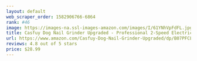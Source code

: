 ```yaml
---
layout: default 
﻿web_scraper_order: 1582906766-6864
rank: #46
image: https://images-na.ssl-images-amazon.com/images/I/61YNhVpFdFL.jpg
title: Casfuy Dog Nail Grinder Upgraded - Professional 2-Speed Electric Rechargeable Pet Nail Trimmer…
url: https://www.amazon.com/Casfuy-Dog-Nail-Grinder-Upgraded/dp/B07PFCLHKR/ref=zg_mw_pet-supplies_46?_encoding=UTF8&psc=1&refRID=1681C9HM719PR5VMS4KX
reviews: 4.8 out of 5 stars
price: $28.99 
---
```

